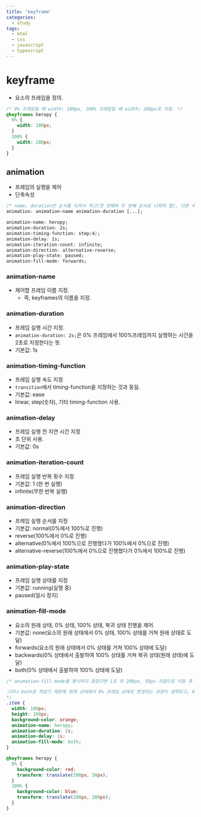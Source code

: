 ```yaml
---
title: 'keyframe'
categories:
  - study
tags:
  - html
  - css
  - javascript
  - typescript
---
```


# keyframe

- 요소의 프레임을 정의.

```css
/* 0% 프레임일 때 width: 100px, 100% 프레임일 때 width: 200px로 지정. */
@keyframes heropy {
  0% {
    width: 100px;
  }
  100% {
    width: 200px;
  }
}
```

## animation

- 프레임의 실행을 제어
- 단축속성

```css
/* name, duration만 순서를 지켜서 적고(첫 번째와 두 번째 순서로 나와야 함), 다른 속성은 순서에 상관없이 적을 수 있음.*/
animation: animation-name animation-duration [...];
```

```css
animation-name: heropy;
animation-duration: 2s;
animation-timing-function: step(4);
animation-delay: 1s;
animation-iteration-count: infinite;
animation-direction: alternative-reverse;
animation-play-state: paused;
animation-fill-mode: forwards;
```

### animation-name

- 제어할 프레임 이름 지정.
  - 즉, keyframes의 이름을 지정.

### animation-duration

- 프레임 실행 시간 지정.
- `animation-duration: 2s;`은 0% 프레임에서 100%프레임까지 실행하는 시간을 2초로 지정한다는 뜻.
- 기본값: 1s

### animation-timing-function

- 프레임 실행 속도 지정
- `transition`에서 timing-function을 지정하는 것과 동일.
- 기본값: ease
- linear, step(숫자), 기타 timing-function 사용.

### animation-delay

- 프레임 실행 전 지연 시간 지정
- 초 단위 사용.
- 기본값: 0s

### animation-iteration-count

- 프레임 실행 반복 횟수 지정
- 기본값: 1 (한 번 실행)
- infinite(무한 반복 실행)

### animation-direction

- 프레임 실행 순서를 지정
- 기본값: normal(0%에서 100%로 진행)
- reverse(100%에서 0%로 진행)
- alternative(0%에서 100%으로 진행했다가 100%에서 0%으로 진행)
- alternative-reverse(100%에서 0%으로 진행했다가 0%에서 100%로 진행)

### animation-play-state

- 프레임 실행 상태를 지정
- 기본값: running(실행 중)
- paused(일시 정지)

### animation-fill-mode

- 요소의 원래 상태, 0% 상태, 100% 상태, 복귀 상태 진행을 제어.
- 기본값: none(요소의 원래 상태에서 0% 상태, 100% 상태를 거쳐 원래 상태로 도달)
- forwards(요소의 원래 상태에서 0% 상태를 거쳐 100% 상태에 도달)
- backwards(0% 상태에서 출발하여 100% 상태를 거쳐 복귀 상태(원래 상태)에 도달)
- both(0% 상태에서 출발하여 100% 상태에 도달)

```css
/* animation-fill-mode를 명시하지 않았다면 1초 뒤 200px, 50px 지점으로 이동 후 2초에 거쳐 200px, 200px 지점으로 이동 후 원래 지점인 0, 0 위치로 돌아온다.

그러나 both로 적었기 때문에 원래 상태에서 0% 프레임 상태로 변경되는 과정이 생략되고, 0% 프레임 상태에서 animation이 시작된다. 이후 100% 상태에 도달(200px, 200px 지점 이동 및 background-color 변경)하고 원래 상태(0px, 0px 위치 및 background-color: orange)로 돌아가지 않는다.
*/
.item {
  width: 100px;
  height: 100px;
  background-color: orange;
  animation-name: heropy;
  animation-duration: 2s;
  animation-delay: 1s;
  animation-fill-mode: both;
}

@keyframes heropy {
  0% {
    background-color: red;
    transform: translate(200px, 50px);
  }
  100% {
    background-color: blue;
    transform: translate(200px, 200px);
  }
}
```
